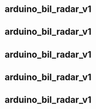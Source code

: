 # arduino_bil_radar_v1
# arduino_bil_radar_v1
# arduino_bil_radar_v1
# arduino_bil_radar_v1
# arduino_bil_radar_v1
